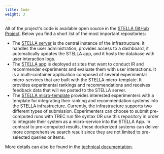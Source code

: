 ```yaml
---
title: Code
weight: 3
---
```

<p>
All of the project's code is available open source in the <a href="https://github.com/stella-project/">STELLA GitHub Project</a>. Below you find a short list of the most important repositories:

- The [STELLA server](https://github.com/stella-project/stella-server) is the central instance of the infrastructure. It handles the user administration, provides access to a dashboard, it automatically updates the STELLA app, and it hosts the database with user interaction logs.
- The [STELLA app](https://github.com/stella-project/stella-app) is deployed at sites that want to conduct IR and recommender experiments and evaluate them with user interactions. It is a multi-container application composed of several experimental micro-services that are built with the STELLA micro-template. It provides experimental rankings and recommendations and receives feedback data that will we posted to the STELLA server.
- The [STELLA micro-template](https://github.com/stella-project/stella-micro-template) provides interested experimenters with a template for integrating their ranking and recommendation systems into the STELLA infrastructure. Currently, the infrastructure supports two different types of submission. Experimenters can choose to submit pre-computed runs with TREC run file syntax OR use this repository in order to integrate their system as a micro-service into the STELLA App. In contrast to pre-computed results, these dockerized systems can deliver more comprehensive search result since they are not limited to pre-selected queries or items.

More details can also be found in the [technical documentation](https://stella-project.org/stella-documentation/).
</p>